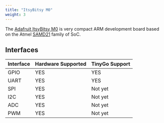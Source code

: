 ```yaml
---
title: "ItsyBitsy M0"
weight: 3
---
```


The [Adafruit ItsyBitsy M0](https://www.adafruit.com/product/3727) is very compact ARM development board based on the Atmel [SAMD21](https://www.microchip.com/wwwproducts/en/ATSAMD21G18) family of SoC.

## Interfaces

| Interface | Hardware Supported | TinyGo Support |
| --------- | ------------- | ----- |
| GPIO      | YES | YES |
| UART      | YES | YES |
| SPI      | YES | Not yet |
| I2C      | YES | Not yet |
| ADC      | YES | Not yet |
| PWM      | YES | Not yet |
